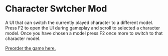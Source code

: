 # Character Swtcher Mod
A UI that can switch the currently played character to a different model.  
Press F2 to open the UI during gameplay and scroll to selected a character model. Once you have chosen a model press F2 once more to switch to that character model.  

[Preorder the game here.](http://www.wolfire.com/overgrowth)
